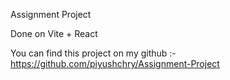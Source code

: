 Assignment Project 

Done on Vite + React

You can find this project on my github :-  https://github.com/piyushchry/Assignment-Project